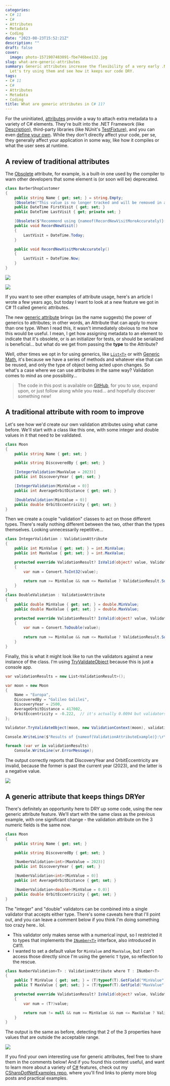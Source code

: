 ```yaml
---
categories:
- C# 11
- C#
- Attributes
- Metadata
- Coding
date: "2023-08-23T15:52:21Z"
description: ""
draft: false
cover:
  image: photo-1571907483091-fbe746bee132.jpg
slug: what-are-generic-attributes
summary: Generic attributes increase the flexibility of a very early .NET feature.
  Let's try using them and see how it keeps our code DRY.
tags:
- C# 11
- C#
- Attributes
- Metadata
- Coding
title: What are generic attributes in C# 11?
---
```

For the uninitiated, [attributes](https://learn.microsoft.com/en-us/dotnet/csharp/advanced-topics/reflection-and-attributes/) provide a way to attach extra metadata to a variety of C# elements. They're built into the .NET Framework (like [Description](https://learn.microsoft.com/en-us/dotnet/api/system.componentmodel.descriptionattribute)), third-party libraries (like NUnit's [TestFixture](https://docs.nunit.org/articles/nunit/writing-tests/attributes/testfixture.html)), and you can even [define your own](https://learn.microsoft.com/en-us/dotnet/csharp/advanced-topics/reflection-and-attributes/attribute-tutorial). While they don't directly affect your code, per se, they generally affect your application in some way, like how it compiles or what the user sees at runtime.

## A review of traditional attributes

The [Obsolete](https://learn.microsoft.com/en-us/dotnet/api/system.obsoleteattribute) attribute, for example, is a built-in one used by the compiler to warn other developers that some element is (or soon will be) deprecated.

```csharp
class BarberShopCustomer
{
    public string Name { get; set; } = string.Empty;
    [Obsolete("This value is no longer tracked and will be removed in an upcoming release.", true)]
    public DateTime FirstVisit { get; set; }
    public DateTime LastVisit { get; private set; }

    [Obsolete($"Recommend using {nameof(RecordNewVisitMoreAccurately)}() instead. This method will be removed in upcoming release.")]
    public void RecordNewVisit()
    {
        LastVisit = DateTime.Today;
    }

    public void RecordNewVisitMoreAccurately()
    {
        LastVisit = DateTime.Now;
    }
}
```

![](https://grantwinney.com/content/images/2023/08/image-13.png)

![](https://grantwinney.com/content/images/2023/08/image-14.png)

If you want to see other examples of attribute usage, here's an article I wrote a few years ago, but today I want to look at a new feature we got in C# 11 called generic attributes.

The new [generic attribute](https://learn.microsoft.com/en-us/dotnet/csharp/whats-new/csharp-11#generic-attributes) brings (as the name suggests) the power of generics to attributes; in other words, an Attribute that can apply to more than one type. When I read this, it wasn't immediately obvious to me how this would be useful. I mean, I get how assigning metadata to an element to indicate that it's obsolete, or is an initializer for tests, or should be serialized is beneficial... but what do we get from passing the __type__ to the Attribute?

Well, other times we opt in for using generics, like [`List<T>`](https://learn.microsoft.com/en-us/dotnet/api/system.collections.generic.list-1) or with [Generic Math](https://grantwinney.com/whats-generic-math-support-in-csharp/), it's because we have a series of methods and whatever else that can be reused, and only the type of object being acted upon changes. So what's a case where we can use attributes in the same way? Validation comes to mind as one possibility...

> The code in this post is available on [GitHub](https://github.com/grantwinney/CSharpDotNetExamples/tree/master/C%23%2011/GenericAttributes?ref=grantwinney.com), for you to use, expand upon, or just follow along while you read... and hopefully discover something new!

## A traditional attribute with room to improve

Let's see how we'd create our own validation attributes using what came before. We'll start with a class like this one, with some integer and double values in it that need to be validated.

```csharp
class Moon
{
    public string Name { get; set; }

    public string DiscoveredBy { get; set; }

    [IntegerValidation(MaxValue = 2023)]
    public int DiscoveryYear { get; set; }

    [IntegerValidation(MinValue = 0)]
    public int AverageOrbitDistance { get; set; }

    [DoubleValidation(MinValue = 0)]
    public double OrbitEccentricity { get; set; }
}
```

Then we create a couple "validation" classes to act on those different types. There's really nothing different between the two, other than the types themselves. Looking unnecessarily repetitive...

```csharp
class IntegerValidation : ValidationAttribute
{
    public int MinValue { get; set; } = int.MinValue;
    public int MaxValue { get; set; } = int.MaxValue;

    protected override ValidationResult? IsValid(object? value, ValidationContext validationContext)
    {
        var num = Convert.ToInt32(value);

        return num >= MinValue && num <= MaxValue ? ValidationResult.Success : new ValidationResult(null);
    }
}
class DoubleValidation : ValidationAttribute
{
    public double MinValue { get; set; } = double.MinValue;
    public double MaxValue { get; set; } = double.MaxValue;

    protected override ValidationResult? IsValid(object? value, ValidationContext validationContext)
    {
        var num = Convert.ToDouble(value);
          
        return num >= MinValue && num <= MaxValue ? ValidationResult.Success : new ValidationResult(null);
    }
}
```

Finally, this is what it might look like to run the validators against a new instance of the class. I'm using [TryValidateObject](https://learn.microsoft.com/en-us/dotnet/api/system.componentmodel.dataannotations.validator.tryvalidateobject) because this is just a console app.

```csharp
var validationResults = new List<ValidationResult>();

var moon = new Moon
{
    Name = "Europa",
    DiscoveredBy = "Galileo Galilei",
    DiscoveryYear = 2500,
    AverageOrbitDistance = 417002,
    OrbitEccentricity = -0.222,  // it's actually 0.0094 but validators gotta validate
};

Validator.TryValidateObject(moon, new ValidationContext(moon), validationResults, true);

Console.WriteLine($"Results of {nameof(ValidationAttributeExample)}:\r\n");

foreach (var vr in validationResults)
    Console.WriteLine(vr.ErrorMessage);
```

The output correctly reports that DiscoveryYear and OrbitEccentricity are invalid, because the former is past the current year (2023), and the latter is a negative value.

![](https://grantwinney.com/content/images/2023/08/image-15.png)

## A generic attribute that keeps things DRYer

There's definitely an opportunity here to DRY up some code, using the new generic attribute feature. We'll start with the same class as the previous example, with one significant change - the validation attribute on the 3 numeric fields is the same now.

```csharp
class Moon
{
    public string Name { get; set; }

    public string DiscoveredBy { get; set; }

    [NumberValidation<int>(MaxValue = 2023)]
    public int DiscoveryYear { get; set; }

    [NumberValidation<int>(MinValue = 0)]
    public int AverageOrbitDistance { get; set; }

    [NumberValidation<double>(MinValue = 0.0)]
    public double OrbitEccentricity { get; set; }
}
```

The "integer" and "double" validators can be combined into a single validator that accepts either type. There's some caveats here that I'll point out, and you can leave a comment below if you think I'm doing something too crazy here.. lol.

- This validator only makes sense with a numerical input, so I restricted it to types that implements the [`INumber<T>`](https://learn.microsoft.com/en-us/dotnet/api/system.numerics.inumber-1) interface, also introduced in C#11.
- I wanted to set a default value for `MinValue` and `MaxValue`, but I can't access those directly since I'm using the generic `T` type, so reflection to the rescue.

```csharp
class NumberValidation<T> : ValidationAttribute where T : INumber<T>
{
    public T MinValue { get; set; } = (T)typeof(T).GetField("MinValue").GetValue(null);
    public T MaxValue { get; set; } = (T)typeof(T).GetField("MaxValue").GetValue(null);

    protected override ValidationResult? IsValid(object? value, ValidationContext validationContext)
    {
        var num = (T?)value;

        return num != null && num >= MinValue && num <= MaxValue ? ValidationResult.Success : new ValidationResult(null);
    }
}
```

The output is the same as before, detecting that 2 of the 3 properties have values that are outside the acceptable range.

![](https://grantwinney.com/content/images/2023/08/image-16.png)

If you find your own interesting use for generic attributes, feel free to share them in the comments below! And if you found this content useful, and want to learn more about a variety of [C#](https://grantwinney.com/tag/csharp/) features, check out my [CSharpDotNetExamples repo](https://github.com/grantwinney/CSharpDotNetExamples), where you'll find links to plenty more blog posts and practical examples.